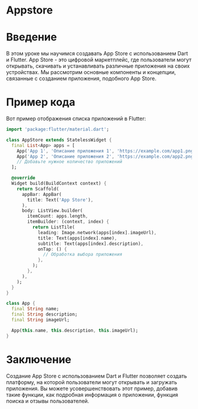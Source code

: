 # Appstore
# Введение
В этом уроке мы научимся создавать App Store с использованием Dart и Flutter. App Store - это цифровой маркетплейс, где пользователи могут открывать, скачивать и устанавливать различные приложения на своих устройствах. Мы рассмотрим основные компоненты и концепции, связанные с созданием приложения, подобного App Store.
# Пример кода
Вот пример отображения списка приложений в Flutter:
```dart
import 'package:flutter/material.dart';

class AppStore extends StatelessWidget {
  final List<App> apps = [
    App('App 1', 'Описание приложения 1', 'https://example.com/app1.png'),
    App('App 2', 'Описание приложения 2', 'https://example.com/app2.png'),
    // Добавьте нужное количество приложений
  ];

  @override
  Widget build(BuildContext context) {
    return Scaffold(
      appBar: AppBar(
        title: Text('App Store'),
      ),
      body: ListView.builder(
        itemCount: apps.length,
        itemBuilder: (context, index) {
          return ListTile(
            leading: Image.network(apps[index].imageUrl),
            title: Text(apps[index].name),
            subtitle: Text(apps[index].description),
            onTap: () {
              // Обработка выбора приложения
            },
          );
        },
      ),
    );
  }
}

class App {
  final String name;
  final String description;
  final String imageUrl;

  App(this.name, this.description, this.imageUrl);
}
```
# Заключение
Создание App Store с использованием Dart и Flutter позволяет создать платформу, на которой пользователи могут открывать и загружать приложения. Вы можете усовершенствовать этот пример, добавив такие функции, как подробная информация о приложении, функция поиска и отзывы пользователей.
